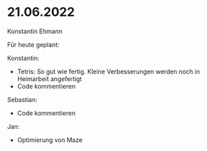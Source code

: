 # 21.06.2022

Konstantin Ehmann

Für heute geplant:

Konstantin:
- Tetris: So gut wie fertig. Kleine Verbesserungen werden noch in Heimarbeit angefertigt
- Code kommentieren

Sebastian:
- Code kommentieren

Jan:
- Optimierung von Maze
